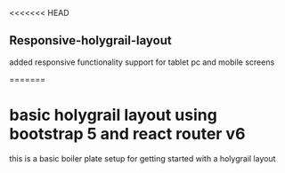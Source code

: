 <<<<<<< HEAD
## Responsive-holygrail-layout

added responsive functionality support for tablet pc and mobile screens

=======
# basic holygrail layout using bootstrap 5 and react router v6
this is a basic boiler plate setup for getting started with a holygrail layout

